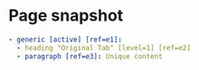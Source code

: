 # Page snapshot

```yaml
- generic [active] [ref=e1]:
  - heading "Original Tab" [level=1] [ref=e2]
  - paragraph [ref=e3]: Unique content
```